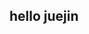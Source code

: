 <!--
 * @Author: YuanJiuJiu
 * @Date: 2022-09-13 13:56:23
 * @LastEditors: YuanJiuJiu
 * @LastEditTime: 2022-09-13 13:56:24
 * @Description: 请填写描述
-->
## hello juejin
